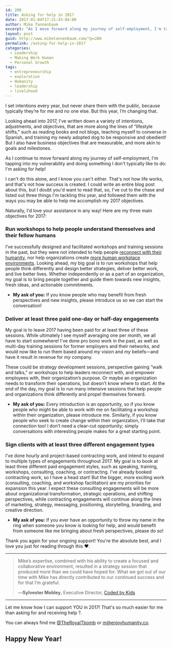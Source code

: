 ```yaml
---
id: 280
title: Asking for help in 2017
date: 2017-01-04T17:21:43-04:00
author: Mike Tannenbaum
excerpt: "As I move forward along my journey of self-employment, I'm tapping into my vulnerability and doing something I don't typically like to do: I'm asking for help!"
layout: post
guid: http://www.miketannenbaum.com/?p=280
permalink: /asking-for-help-in-2017
categories:
  - Leadership
  - Making Work Human
  - Personal Growth
tags:
  - entrepreneurship
  - exploration
  - Humanity
  - leadership
  - livelihood
---
```

I set intentions every year, but never share them with the public, because typically they’re for me and no one else. But this year, I’m changing that.

Looking ahead into 2017, I’ve written down a variety of intentions, adjustments, and objectives, that are more along the lines of “lifestyle shifts,” such as reading books and not blogs, teaching myself to converse in Spanish, and training my newly adopted dog to be responsive and obedient! But I also have business objectives that are measurable, and more akin to goals and milestones.

As I continue to move forward along my journey of self-employment, I'm tapping into my vulnerability and doing something I don't typically like to do: I'm asking for help!

I can't do this alone, and I know you can't either. That's not how life works, and that's not how success is created. I could write an entire blog post about this, but I doubt you'd want to read that, so, I've cut to the chase and listed out three things I'm tackling this year, and followed them with the ways you may be able to help me accomplish my 2017 objectives.

Naturally, I'd love your assistance in any way! Here are my three main objectives for 2017:
<h3><strong>Run workshops to help people understand themselves and their fellow humans</strong></h3>
I’ve successfully designed and facilitated workshops and training sessions in the past, but they were not intended to help people <a href="http://www.miketannenbaum.com/why-we-must-reconnect-with-ourselves-in-our-always-connected-environment">reconnect with their humanity</a>, nor help organizations create <a href="http://www.miketannenbaum.com/why-its-important-to-make-workplaces-more-human">more human workplace environments</a>. Looking ahead, my big goal is to run workshops that help people think differently and design better strategies, deliver better work, and live better lives. Whether independently or as a part of an organization, my goal is to bring people together and guide them towards new insights, fresh ideas, and actionable commitments.
<ul>
 	<li style="text-align: left;"><strong>My ask of you:</strong> If you know people who may benefit from fresh perspectives and new insights, please introduce us so we can start the conversation!</li>
</ul>
<h3><strong>Deliver at least three paid one-day or half-day engagements</strong></h3>
My goal is to leave 2017 having been paid for at least three of these sessions. While ultimately I see myself averaging one per month, we all have to start somewhere! I’ve done pro bono work in the past, as well as multi-day training sessions for former employers and their networks, and would now like to run them based around <em>my</em> vision and <em>my</em> beliefs—and have it result in revenue for <em>my</em> company.

These could be strategy development sessions, perspective gaining “walk and talks,” or workshops to help leaders reconnect with, and empower employees with, their organization’s purpose. Or maybe an organization needs to transform their operations, but doesn't know where to start. At the end of the day, my goal is to run many intensive sessions that help people and organizations think differently and propel themselves forward.
<ul>
 	<li><strong>My ask of you:</strong> Every introduction is an opportunity, so if you know people who might be able to work with me on facilitating a workshop within their organization, please introduce me. Similarly, if you know people who seek to create change within their organization, I'll take that connection too! I don’t need a clear-cut opportunity; simply conversations with interesting people makes for a great starting point.</li>
</ul>
<h3><strong>Sign clients with at least three different engagement types</strong></h3>
I’ve done hourly and project-based contracting work, and intend to expand to multiple types of engagements throughout 2017. My goal is to book at least three different paid engagement styles, such as speaking, training, workshops, consulting, coaching, or contracting. I’ve already booked contracting work, so I have a head start! But the bigger, more exciting work (consulting, coaching, and workshop facilitation) are my priorities for expansion this year. I expect these consulting engagements will be more about organizational transformation, strategic operations, and shifting perspectives, while contracting engagements will continue along the lines of marketing, strategy, messaging, positioning, storytelling, branding, and creative direction.
<ul>
 	<li><strong>My ask of you:</strong> If you ever have an opportunity to throw my name in the ring when someone you know is looking for help, and would benefit from someone like me bringing about fresh perspectives, please do so!</li>
</ul>
Thank you again for your ongoing support! You're the absolute best, and I love you just for reading through this ❤️.

<hr />

<blockquote>Mike’s expertise, combined with his ability to create a focused and collaborative environment, resulted in a strategy session that produced more than we could have hoped for. What we got out of our time with Mike has directly contributed to our continued success and for that I’m grateful.

—<strong>Sylvester Mobley</strong>, Executive Director, <a href="http://codedbykids.org/">Coded by Kids</a></blockquote>

<hr />

Let me know how I can support YOU in 2017! That's so much easier for me than asking for and receiving help ?.

You can always find me <a href="https://twitter.com/theroyaltbomb">@TheRoyalTbomb</a> or <a href="mailto:m@enjoyhumanity.co">m@enjoyhumanity.co</a>.
<h2>Happy New Year!</h2>